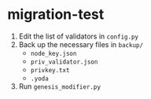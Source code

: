 # migration-test

1. Edit the list of validators in `config.py`
2. Back up the necessary files in `backup/`
    - `node_key.json`
    - `priv_validator.json`
    - `privkey.txt`
    - `.yoda`
3. Run `genesis_modifier.py`